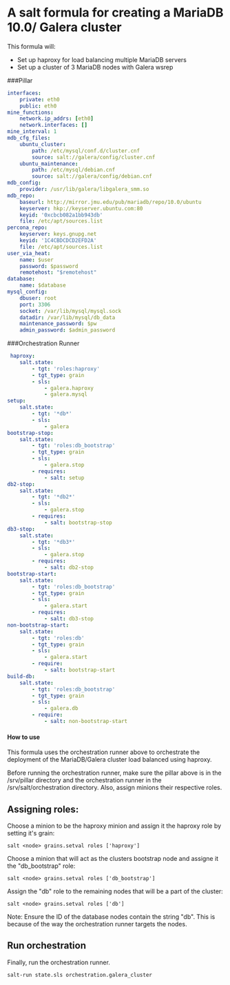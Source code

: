 # A salt formula for creating a MariaDB 10.0/ Galera cluster

This formula will: 
* Set up haproxy for load balancing multiple MariaDB servers
* Set up a cluster of 3 MariaDB nodes with Galera wsrep




###Pillar
```yaml
interfaces:
	private: eth0
	public: eth0
mine_functions:
	network.ip_addrs: [eth0]
	network.interfaces: []
mine_interval: 1
mdb_cfg_files:
	ubuntu_cluster:
		path: /etc/mysql/conf.d/cluster.cnf
		source: salt://galera/config/cluster.cnf
	ubuntu_maintenance:
		path: /etc/mysql/debian.cnf
		source: salt://galera/config/debian.cnf
mdb_config:
	provider: /usr/lib/galera/libgalera_smm.so
mdb_repo:
	baseurl: http://mirror.jmu.edu/pub/mariadb/repo/10.0/ubuntu
	keyserver: hkp://keyserver.ubuntu.com:80
	keyid: '0xcbcb082a1bb943db'
	file: /etc/apt/sources.list
percona_repo:
	keyserver: keys.gnupg.net
	keyid: '1C4CBDCDCD2EFD2A'
	file: /etc/apt/sources.list
user_via_heat:
	name: $user
	password: $password
	remotehost: "$remotehost"
database:
	name: $database
mysql_config:
	dbuser: root
	port: 3306
	socket: /var/lib/mysql/mysql.sock
	datadir: /var/lib/mysql/db_data
	maintenance_password: $pw
	admin_password: $admin_password
```

###Orchestration Runner
```yaml
 haproxy:
	salt.state:
		- tgt: 'roles:haproxy'
		- tgt_type: grain
		- sls:
			- galera.haproxy
			- galera.mysql
setup:
	salt.state:
		- tgt: '*db*'
		- sls:
			- galera
bootstrap-stop:
	salt.state:
		- tgt: 'roles:db_bootstrap'
		- tgt_type: grain
		- sls:
			- galera.stop
		- requires:
			- salt: setup
db2-stop:
	salt.state:
		- tgt: '*db2*'
		- sls:
			- galera.stop
		- requires:
			- salt: bootstrap-stop
db3-stop:
	salt.state:
		- tgt: '*db3*'
		- sls:
			- galera.stop
		- requires:
			- salt: db2-stop
bootstrap-start:
	salt.state:
		- tgt: 'roles:db_bootstrap'
		- tgt_type: grain
		- sls:
			- galera.start
		- requires:
			- salt: db3-stop
non-bootstrap-start:
	salt.state:
		- tgt: 'roles:db'
		- tgt_type: grain
		- sls:
			- galera.start
		- require:
			- salt: bootstrap-start
build-db:
	salt.state:
		- tgt: 'roles:db_bootstrap'
		- tgt_type: grain
		- sls:
			- galera.db
		- require:
			- salt: non-bootstrap-start

```

#### How to use
This formula uses the orchestration runner above to orchestrate the deployment of the MariaDB/Galera cluster load balanced using haproxy. 

Before running the orchestration runner, make sure the pillar above is in the /srv/pillar directory and the orchestration runner in the /srv/salt/orchestration directory. Also, assign minions their respective roles. 

## Assigning roles: 
Choose a minion to be the haproxy minion and assign it the haproxy role by setting it's grain: 
```shell
salt <node> grains.setval roles ['haproxy']
```
Choose a minion that will act as the clusters bootstrap node and assigne it the "db_bootstrap" role: 
```shell
salt <node> grains.setval roles ['db_bootstrap']
```
Assign the "db" role to the remaining nodes that will be a part of the cluster: 
```shell
salt <node> grains.setval roles ['db'] 
```

Note: Ensure the ID of the database nodes contain the string "db". This is because of the way the orchestration runner targets the nodes. 

## Run orchestration 
Finally, run the orchestration runner.
```shell
salt-run state.sls orchestration.galera_cluster
```